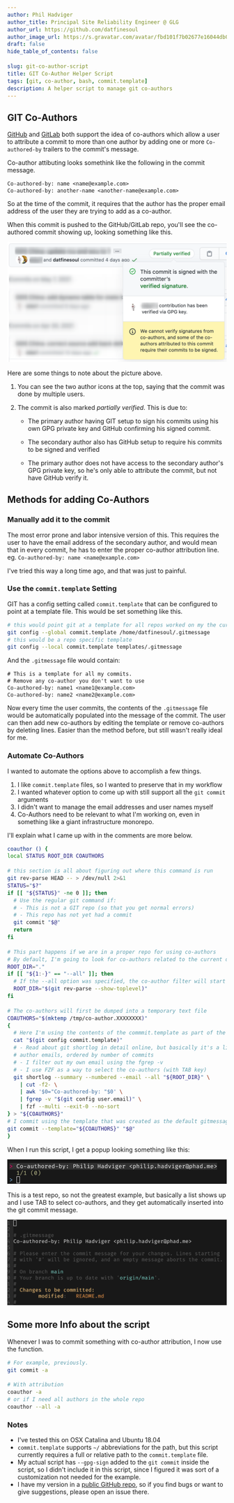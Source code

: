 ```yaml
---
author: Phil Hadviger
author_title: Principal Site Reliability Engineer @ GLG
author_url: https://github.com/datfinesoul
author_image_url: https://s.gravatar.com/avatar/fbd101f7b02677e16044db00640c727f?s=80
draft: false
hide_table_of_contents: false

slug: git-co-author-script
title: GIT Co-Author Helper Script
tags: [git, co-author, bash, commit.template]
description: A helper script to manage git co-authors
---
```


## GIT Co-Authors 

[GitHub](https://docs.github.com/en/github/committing-changes-to-your-project/creating-a-commit-with-multiple-authors#creating-co-authored-commits-on-github) and [GitLab](https://gitlab.com/gitlab-org/gitlab-foss/-/merge_requests/17919) both support the idea of co-authors which allow a user to attribute a commit to more than one author by adding one or more `Co-authored-by` trailers to the commit's message.

Co-author attibuting looks somethink like the following in the commit message.

```text
Co-authored-by: name <name@example.com>
Co-authored-by: another-name <another-name@example.com>
```

<!--truncate-->

So at the time of the commit, it requires that the author has the proper email address of the user they are trying to add as a co-author.

When this commit is pushed to the GitHub/GitLab repo, you'll see the co-authored commit showing up, looking something like this.

![image-20210515202831524](2021-05-15-git-co-authors.assets/image-20210515202831524.png)

Here are some things to note about the picture above.

1. You can see the two author icons at the top, saying that the commit was done by multiple users.

2. The commit is also marked *partially verified*.  This is due to:

   - The primary author having GIT setup to sign his commits using his own GPG private key and GitHub confirming his signed commit.

   - The secondary author also has GitHub setup to require his commits to be signed and verified
   - The primary author does not have access to the secondary author's GPG private key, so he's only able to attribute the commit, but not have GitHub verify it.

## Methods for adding Co-Authors

### Manually add it to the commit

The most error prone and labor intensive version of this.  This requires the user to have the email address of the secondary author, and would mean that in every commit, he has to enter the proper co-author attribution line.  eg. `Co-authored-by: name <name@example.com>`

I've tried this way a long time ago, and that was just to painful.

### Use the `commit.template` Setting

GIT has a config setting called `commit.template` that can be configured to point at a template file.  This would be set something like this.

```bash
# this would point git at a template for all repos worked on my the current user
git config --global commit.template /home/datfinesoul/.gitmessage
# this would be a repo specific template
git config --local commit.template templates/.gitmessage
```

And the `.gitmessage` file would contain:

```text
# This is a template for all my commits.
# Remove any co-author you don't want to use
Co-authored-by: name1 <name1@example.com>
Co-authored-by: name2 <name2@example.com>
```

Now every time the user commits, the contents of the `.gitmessage` file would be automatically populated into the message of the commit.  The user can then add new co-authors by editing the template or remove co-authors by deleting lines.  Easier than the method before, but still wasn't really ideal for me.

### Automate Co-Authors

I wanted to automate the options above to accomplish a few things.

1. I like `commit.template` files, so I wanted to preserve that in my workflow
2. I wanted whatever option to come up with still support all the `git commit` arguments
3. I didn't want to manage the email addresses and user names myself
4. Co-Authors need to be relevant to what I'm working on, even in something like a giant infrastructure monorepo.

I'll explain what I came up with in the comments are more below.

```bash
coauthor () {
local STATUS ROOT_DIR COAUTHORS

# this section is all about figuring out where this command is run
git rev-parse HEAD -- > /dev/null 2>&1
STATUS="$?"
if [[ "${STATUS}" -ne 0 ]]; then
  # Use the regular git command if:
  # - This is not a GIT repo (so that you get normal errors)
  # - This repo has not yet had a commit
  git commit "$@"
  return
fi

# This part happens if we are in a proper repo for using co-authors
# By default, I'm going to look for co-authors related to the current directory and below
ROOT_DIR="."
if [[ "${1:-}" == "--all" ]]; then
  # If the --all option was specified, the co-author filter will start at the repo root
  ROOT_DIR="$(git rev-parse --show-toplevel)"
fi

# The co-authors will first be dumped into a temporary text file
COAUTHORS="$(mktemp /tmp/co-author.XXXXXXXX)"
{
  # Here I'm using the contents of the commmit.template as part of the commit message
  cat "$(git config commit.template)"
  # - Read about git shortlog in detail online, but basically it's a list of all
  # author emails, ordered by number of commits
  # - I filter out my own email using the fgrep -v
  # - I use FZF as a way to select the co-authors (with TAB key)
  git shortlog --summary --numbered --email --all "${ROOT_DIR}" \
    | cut -f2- \
    | awk '$0="Co-authored-by: "$0' \
    | fgrep -v "$(git config user.email)" \
    | fzf --multi --exit-0 --no-sort
} > "${COAUTHORS}"
# I commit using the template that was created as the default gitmessage
git commit --template="${COAUTHORS}" "$@"
}
```

When I run this script, I get a popup looking something like this:

![image-20210515213220676](2021-05-15-git-co-authors.assets/image-20210515213220676.png)

This is a test repo, so not the greatest example, but basically a list shows up and I use TAB to select co-authors, and they get automatically inserted into the git commit message.

![image-20210515213345889](2021-05-15-git-co-authors.assets/image-20210515213345889.png)

## Some more Info about the script

Whenever I was to commit something with co-author attribution, I now use the function.

```bash
# For example, previously.
git commit -a

# With attribution
coauthor -a
# or if I need all authors in the whole repo
coauthor --all -a
```

### Notes

- I've tested this on OSX Catalina and Ubuntu 18.04
- `commit.template` supports `~/` abbreviations for the path, but this script currently requires a full or relative path to the `commit.template` file.
- My actual script has `--gpg-sign` added to the `git commit` inside the script, so I didn't include it in this script, since I figured it was sort of a customization not needed for the example.
- I have my version in a [public GitHub repo](https://github.com/datfinesoul/env-ubuntu/blob/main/functions/coauthor.bash), so if you find bugs or want to give suggestions, please open an issue there.